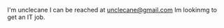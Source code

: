 I'm unclecane I can be reached at unclecane@gmail.com
Im lookinmg to get an IT job. 

<!---
unclecane/unclecane is a ✨ special ✨ repository because its `README.md` (this file) appears on your GitHub profile.
You can click the Preview link to take a look at your changes.
--->
